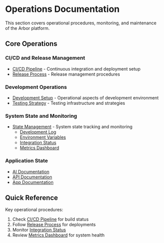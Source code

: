 # Operations Documentation

This section covers operational procedures, monitoring, and maintenance of the Arbor platform.

## Core Operations

### CI/CD and Release Management
- [CI/CD Pipeline](./ci-cd-pipeline.md) - Continuous integration and deployment setup
- [Release Process](./release-process.md) - Release management procedures

### Development Operations
- [Development Setup](./development-setup.md) - Operational aspects of development environment
- [Testing Strategy](./testing-strategy.md) - Testing infrastructure and strategies

### System State and Monitoring
- [State Management](./state/) - System state tracking and monitoring
  - [Development Log](./state/development-log.md)
  - [Environment Variables](./state/environment-variables.md)
  - [Integration Status](./state/integration-status.md)
  - [Metrics Dashboard](./state/metrics-dashboard.md)

### Application State
- [AI Documentation](./state/apps/ai-documentation.md)
- [API Documentation](./state/apps/api-documentation.md)
- [App Documentation](./state/apps/app-documentation.md)

## Quick Reference

Key operational procedures:
1. Check [CI/CD Pipeline](./ci-cd-pipeline.md) for build status
2. Follow [Release Process](./release-process.md) for deployments
3. Monitor [Integration Status](./state/integration-status.md)
4. Review [Metrics Dashboard](./state/metrics-dashboard.md) for system health